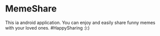# MemeShare
 This ia android application.
 You can enjoy and easily share funny memes with your loved ones.
#HappySharing :):)
